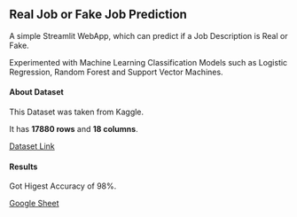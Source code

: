 ## **Real Job or Fake Job Prediction**

A simple Streamlit WebApp, which can predict if a Job Description is Real or Fake. 
    
Experimented with Machine Learning Classification Models such as Logistic Regression, Random Forest and Support Vector Machines.


#### **About Dataset**
This Dataset was taken from Kaggle.

It has **17880 rows** and **18 columns**.

[Dataset Link](https://drive.google.com/file/d/1oNvbZLod123UhYbR8oqH7hPCc3n5CRan/view?usp=share_link)

#### **Results**
Got Higest Accuracy of 98%.

[Google Sheet](https://docs.google.com/spreadsheets/d/186e4gUuBYk2vgOmxdUOnyWI0Cdw_FBbnPngXaXRQzjE/edit?usp=sharing)